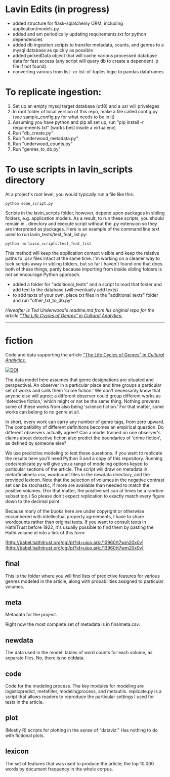 Lavin Edits (in progress)
======
- added structure for flask-sqlalchemy ORM, including application/models.py
- added and am periodically updating requirements.txt for python dependencies
- added db ingestion scripts to transfer metadata, counts, and genres to a mysql database as quickly as possible
- added pickedData object that will cache various processed database data for fast access (any script will query db to create a dependent .p file if not found)
- converting various from list- or list-of-tuples logic to pandas dataframes

# To replicate ingestion:
1. Set up an empty mysql target database (utf8) and a usr will priveleges
2. In root folder of local version of this repo, make a file called config.py (see sample_config.py for what needs to be in it)
3. Assuming you have python and pip all set up, run "pip install -r requirements.txt" (works best inside a virtualenv)
4. Run "db_create.py"
5. Run "underwood_metadata.py"
6. Run "underwood_counts.py"
7. Run "genres_to_db.py"

# To use scripts in lavin_scripts directory

At a project's root level, you would typically run a file like this:

`python some_script.py`

Scripts in the lavin_scripts folder, however, depend upon packages in sibling folders, e.g. application.models. As a result, to run these scripts, you should remain in . directory and execute script without the .py extension so they are interpreted as packages. Here is an example of the command line text used to run lavin_tests/test_feat_list.py:

`python -m lavin_scripts.test_feat_list`

This method will keep the application context visible and keep the relative paths to .csv files intact at the same time. I'm working on a cleaner way to tuck scripts away in sibling folders, but so far I haven't found one that does both of these things, partly because importing from inside sibling folders is not an encourage Python approach. 

- added a folder for "additional_texts" and a script to read that folder and add text to the database (will eventually add texts)
- to add texts of your own, place txt files in the "additional_texts" folder and run "other_txt_to_db.py"

<em>Hereafter is Ted Underwood's readme.md from his original repo for the article ["The Life Cycles of Genres" in _Cultural Analytics._](http://culturalanalytics.org/2016/05/the-life-cycles-of-genres/)</em>
<hr/>

fiction
=======

Code and data supporting the article ["The Life Cycles of Genres" in _Cultural Analytics._](http://culturalanalytics.org/2016/05/the-life-cycles-of-genres/)

[![DOI](https://zenodo.org/badge/19804/tedunderwood/fiction.svg)](https://zenodo.org/badge/latestdoi/19804/tedunderwood/fiction)

The data model here assumes that genre designations are situated and perspectival. An observer in a particular place and time groups a particular set of works and calls them 'crime fiction.' We don't necessarily know that anyone else will agree; a different observer could group different works as 'detective fiction,' which might or not be the same thing. Nothing prevents some of these works from also being 'science fiction.' For that matter, some works can belong to no genre at all.

In short, every work can carry any number of genre tags, from zero upward. The compatibility of different definitions becomes an empirical question. Do different observers actually agree? Can a model trained on one observer's claims about detective fiction also predict the boundaries of 'crime fiction', as defined by someone else?

We use predictive modeling to test these questions. If you want to replicate the results here you'll need Python 3 and a copy of this repository. Running code/replicate.py will give you a range of modeling options keyed to particular sections of the article. The script will draw on metadata in meta/finalmeta.csv, wordcount files in the newdata directory, and the provided lexicon. Note that the selection of volumes in the negative contrast set can be stochastic, if more are available than needed to match the positive volumes. (For that matter, the positive set can at times be a random subset too.) So please don't expect replication to exactly match every figure down to the decimal point.

Because many of the books here are under copyright or otherwise encumbered with intellectual property agreements, I have to share wordcounts rather than original texts. If you want to consult texts in HathiTrust before 1922, it's usually possible to find them by pasting the Hathi volume id into a link of this form:

[http://babel.hathitrust.org/cgi/pt?id=uiuo.ark:/13960/t7wm20x0v](http://babel.hathitrust.org/cgi/pt?id=uiuo.ark:/13960/t7wm20x0v)

final
----
This is the folder where you will find lists of predictive features for various genres modeled in the article, along with probabilities assigned to particular volumes.

meta
----
Metadata for the project.

Right now the most complete set of metadata is in finalmeta.csv.

newdata
----
The data used in the model: tables of word counts for each volume, as separate files. No, there is no olddata.

code
----
Code for the modeling process. The key modules for modeling are logisticpredict, metafilter, modelingprocess, and metautils. replicate.py is a script that allows readers to reproduce the particular settings I used for tests in the article.

plot
----
(Mostly R) scripts for plotting in the sense of "dataviz." Has nothing to do with fictional plots.

lexicon
-------
The set of features that was used to produce the article; the top 10,000 words by document frequency in the whole corpus.
